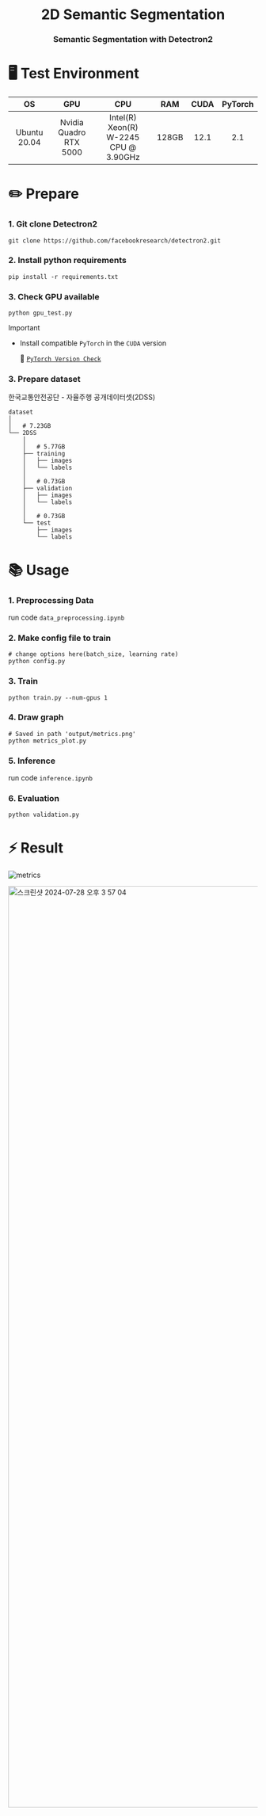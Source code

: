 <div align="center">

# 2D Semantic Segmentation

### Semantic Segmentation with Detectron2

</div>

# 🖥️ Test Environment
<div align="center">

|OS|GPU|CPU|RAM|CUDA|PyTorch|
|:---:|:---:|:---:|:---:|:---:|:---:|
|Ubuntu 20.04|Nvidia Quadro <br>RTX 5000|Intel(R) Xeon(R)<br> W-2245 CPU @ 3.90GHz|128GB|12.1|2.1|

</div>

# ✏️ Prepare
### 1. Git clone Detectron2
```shell
git clone https://github.com/facebookresearch/detectron2.git
```

### 2. Install python requirements

```shell
pip install -r requirements.txt
```

### 3. Check GPU available

```shell
python gpu_test.py
```

> [!Important]
> - Install compatible `PyTorch` in the `CUDA` version
> 
>     🚀 [`PyTorch Version Check`](https://pytorch.org/get-started/previous-versions/)

### 3. Prepare dataset
    
한국교통안전공단 - 자율주행 공개데이터셋(2DSS)

``` shell
dataset
│
│   # 7.23GB
└── 2DSS
    │
    │   # 5.77GB
    ├── training
    │   ├── images
    │   └── labels
    │
    │   # 0.73GB
    ├── validation
    │   ├── images
    │   └── labels
    │
    │   # 0.73GB
    └── test
        ├── images
        └── labels
```

# 📚 Usage
### 1. Preprocessing Data
run code `data_preprocessing.ipynb`

### 2. Make config file to train
```shell
# change options here(batch_size, learning rate)
python config.py
```

### 3. Train
```shell
python train.py --num-gpus 1
```

### 4. Draw graph
```shell
# Saved in path 'output/metrics.png'
python metrics_plot.py
```

### 5. Inference
run code `inference.ipynb`

### 6. Evaluation
```shell
python validation.py
```

# ⚡️ Result
![metrics](https://github.com/user-attachments/assets/67dc260b-4a22-4620-a7f3-015b3b5e0a4f)

<img width="1861" alt="스크린샷 2024-07-28 오후 3 57 04" src="https://github.com/user-attachments/assets/e06762ca-2902-42b6-aa24-8fd775908cd1">
